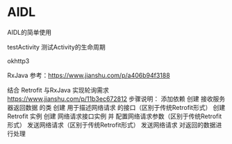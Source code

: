 # AIDL
AIDL的简单使用

testActivity
测试Activity的生命周期

okhttp3

RxJava
参考：https://www.jianshu.com/p/a406b94f3188

结合 Retrofit 与RxJava 实现轮询需求
https://www.jianshu.com/p/11b3ec672812
步骤说明：
添加依赖
创建 接收服务器返回数据 的类
创建 用于描述网络请求 的接口（区别于传统Retrofit形式）
创建 Retrofit 实例
创建 网络请求接口实例 并 配置网络请求参数（区别于传统Retrofit形式）
发送网络请求（区别于传统Retrofit形式）
发送网络请求
对返回的数据进行处理
